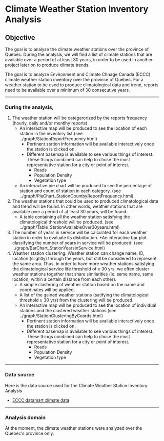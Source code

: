 # Climate Weather Station Inventory Analysis

## Objective
The goal is to analyse the climate weather stations over the province of Quebec. During the analysis, we will find a list of climate stations that are available over a period of at least 30 years, in order to be used in another project later on to produce climate trends.

The goal is to analyze Environment and Climate Chnage Canada (ECCC) climate weather station inventory over the province of Quebec. For a weather station to be used to produce climatological data and trend, reports need to be available over a minimum of 30 consecutive years.

---
### During the analysis,

1. The weather station will be categerorized by the reports frequency (hourly, daily and/or montlhy reports)
    * An interactive map will be produced to see the location of each station in the inventory list.(see ../graph/StationReportFrequency.html)
      * Pertinent station information will be available interactively once the station is clicked on.
      * Different basemap is available to see various things of interest. These things combined can help to chose the most representative station for a city or point of interest.
        * Roads
        * Population Density
        * Vegetation type
    * An interactive pie chart will be produced to see the percentage of station and count of station in each category. (see ../graph/PieChart_StationCountbyReportFrequency.html)
2. The weather stations that could be used to produced climatological data and trend will be found. In other words, weather stations that are available over a period of at least 30 years, will be found.
    * A table containing all the weather station satisfying the climatological threshold will be produced. (see ../graph/Table_StationAvailableOver30years.html)
3. The number of years in service will be calculated for each weather station in order to evaluate its disbribution.
    *An interactive bar plot classifying the number of years in service will be produced. (see ../graph/BarChart_StationYearsinService.html)
4. Weather station clustering. Weather station can change name, ID, location (slightly) through the years, but still be considered to represent the same area. Thus, in order to have more weather stations satisfying the climatological service life threshold of ≥ 30 yrs, we often cluster weather stations together that share similarities (ie. same name, same location, within a certain distance from each other).
   * A simple clustering of weather station based on the name and coordinates will be applied.
    * A list of the gained weather stations (satifying the climatological threshold ≥ 30 yrs) from the clustering will be produced.
    * An interactive map will be produced to see the location of individual stations and the clustered weather stations.(see ../graph/StationClusteringByCoords.html)
      * Pertinent station information will be available interactively once the station is clicked on.
      * Different basemap is available to see various things of interest. These things combined can help to chose the most representative station for a city or point of interest.
        * Roads
        * Population Density
        * Vegetation type
---

### Data source
Here is the data source used for the Climate Weather Station Inventory Analysis
- [ECCC datamart climate data](https://dd.weather.gc.ca/climate/)  

---

### Analysis domain

At the moment, the climate weather stations were analyzed over the Quebec's province only.
